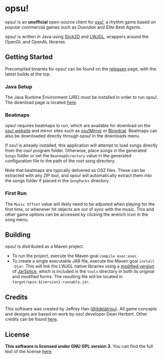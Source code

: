 # opsu!
opsu! is an **unofficial** open-source client for [osu!](https://osu.ppy.sh/),
a rhythm game based on popular commercial games such as *Ouendan* and
*Elite Beat Agents*.

opsu! is written in Java using [Slick2D](http://slick.ninjacave.com/) and
[LWJGL](http://lwjgl.org/), wrappers around the OpenGL and OpenAL libraries.

## Getting Started
Precompiled binaries for opsu! can be found on the
[releases](https://github.com/itdelatrisu/opsu/releases) page, with the latest
builds at the top.

### Java Setup
The Java Runtime Environment (JRE) must be installed in order to run opsu!.
The download page is located [here](https://www.java.com/en/download/).

### Beatmaps
opsu! requires beatmaps to run, which are available for download on the
[osu! website](https://osu.ppy.sh/p/beatmaplist) and mirror sites such as
[osu!Mirror](https://osu.yas-online.net/) or [Bloodcat](http://bloodcat.com/osu/).
Beatmaps can also be downloaded directly through opsu! in the downloads menu.

If osu! is already installed, this application will attempt to load songs
directly from the osu! program folder.  Otherwise, place songs in the generated
`Songs` folder or set the `BeatmapDirectory` value in the generated
configuration file to the path of the root song directory.

Note that beatmaps are typically delivered as OSZ files.  These can be extracted
with any ZIP tool, and opsu! will automatically extract them into the songs
folder if placed in the `SongPacks` directory.

### First Run
The `Music Offset` value will likely need to be adjusted when playing for the
first time, or whenever hit objects are out of sync with the music.  This and
other game options can be accessed by clicking the wrench icon in the song menu.

## Building
opsu! is distributed as a Maven project.

* To run the project, execute the Maven goal `compile exec:exec`.
* To create a single executable JAR file, execute the Maven goal
  `install -Djar`.  This will link the LWJGL native libraries using a
  [modified version](https://github.com/itdelatrisu/JarSplicePlus) of
  [JarSplice](http://ninjacave.com/jarsplice), which is included in the
  `tools` directory in both its original and modified forms.  The resulting
  file will be located in `target/opsu-${version}-runnable.jar`.

## Credits
This software was created by Jeffrey Han 
([@itdelatrisu](https://github.com/itdelatrisu/)).  All game concepts and
designs are based on work by osu! developer Dean Herbert.  Other credits can
be found [here](CREDITS.md).

## License
**This software is licensed under GNU GPL version 3.**
You can find the full text of the license [here](LICENSE).
